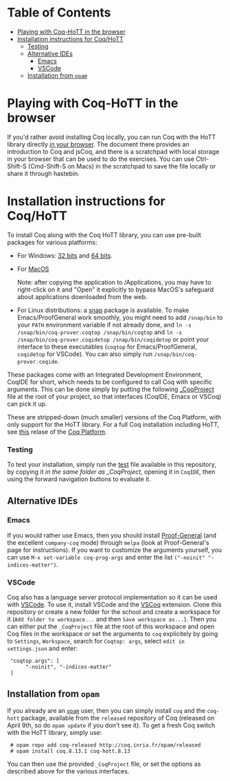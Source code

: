 # Table of Contents

- [Playing with Coq-HoTT in the browser](#playing-with-coq-hott-in-the-browser)
- [Installation instructions for Coq/HoTT](#installation-instructions-for-coq-hott)
    + [Testing](#testing)
  * [Alternative IDEs](#alternative-ides)
    + [Emacs](#emacs)
    + [VSCode](#vscode)
  * [Installation from `opam`](#installation-from--opam-)

# Playing with Coq-HoTT in the browser

If you'd rather avoid installing Coq locally, you can run Coq with the 
HoTT library directly [in your browser](https://hott.github.io/EPIT-2020/jscoq-hott/).
The document there provides an introduction to Coq and jsCoq, and there is a scratchpad
with local storage in your browser that can be used to do the exercises.
You can use Ctrl-Shift-S (Cmd-Shift-S on Macs) in the scratchpad to save the file locally 
or share it through hastebin.

# Installation instructions for Coq/HoTT

To install Coq along with the Coq HoTT library, you can use pre-built packages 
for various platforms:

  - For Windows: [32 bits](https://github.com/HoTT/EPIT-2020/releases/download/v0.1/Windows.installer.32.bits.zip) and [64 bits](https://github.com/HoTT/EPIT-2020/releases/download/v0.1/Windows.installer.64.bits.zip).

  - For [MacOS](https://github.com/HoTT/EPIT-2020/releases/download/v0.1/Macos.installer.zip)
  
    Note: after copying the application to /Applications, you may have to right-click on it 
    and "Open" it explicitly to bypass MacOS's safeguard about applications downloaded from the web.

  - For Linux distributions: a [snap](https://github.com/HoTT/EPIT-2020/releases/download/v0.1/Snap.package.zip) package is available.
    To make Emacs/ProofGeneral work smoothly, you might need to add `/snap/bin` to your `PATH` environment 
    variable if not already done, and `ln -s /snap/bin/coq-prover.coqtop /snap/bin/coqtop` and 
    `ln -s /snap/bin/coq-prover.coqidetop /snap/bin/coqidetop` or point your interface to these 
    executables (`coqtop` for Emacs/ProofGeneral, `coqidetop` for VSCode). 
    You can also simply run `/snap/bin/coq-prover.coqide`.
  
These packages come with an Integrated Development Environment, CoqIDE for short,
which needs to be configured to call Coq with specific arguments. This can be done
simply by putting the following [_CoqProject](_CoqProject) file at the root of your
project, so that interfaces (CoqIDE, Emacs or VSCoq) can pick it up.

These are stripped-down (much smaller) versions of the Coq Platform, with only support for the HoTT library.
For a full Coq installation including HoTT, see [this](https://github.com/coq/platform/releases/tag/2021.02.1)
relase of the [Coq Platform](https://github.com/coq/platform).

### Testing

To test your installation, simply run the [test](TestHoTT.v) file available in this repository,
by copying it *in the same folder as _CoqProject*, opening it in `CoqIDE`, then using the forward navigation buttons to evaluate it.

## Alternative IDEs

### Emacs

If you would rather use Emacs, then you should install [Proof-General](https://proofgeneral.github.io/) 
(and the excellent `company-coq` mode) through `melpa` (look at Proof-General's page for instructions). 
If you want to customize the arguments yourself, you can use `M-x set-variable coq-prog-args` and enter 
the list `("-noinit" "-indices-matter")`. 

### VSCode

Coq also has a language server protocol implementation so it can be used with [VSCode](https://code.visualstudio.com/). To use it, install VSCode and the [VSCoq](https://marketplace.visualstudio.com/items?itemName=maximedenes.vscoq) extension. Clone this repository or create a new folder for the school and create a workspace 
for it (`Add folder to workspace...` and then `Save workspace as...`). 
Then you can either put  the `_CoqProject` file at the root of this workspace and open Coq files in the
workspace *or* set the arguments to `coq` explicitely by going to `Settings`, `Workspace`, search for `Coqtop: args`, select `edit in settings.json` and enter:

     "coqtop.args": [
          "-noinit", "-indices-matter"
     ]

## Installation from `opam`

If you already are an [`opam`](http://opam.ocaml.org) user, then you can simply install `coq` 
and the `coq-hott` package, available from the `released` repository of Coq (released on April 9th,
so do `opam update` if you don't see it). To get a fresh Coq switch with the HoTT library, simply
use:

     # opam repo add coq-released http://coq.inria.fr/opam/released
     # opam install coq.8.13.1 coq-hott.8.13

You can then use the provided `_CoqProject` file, or set the options as described above for 
the various interfaces.
